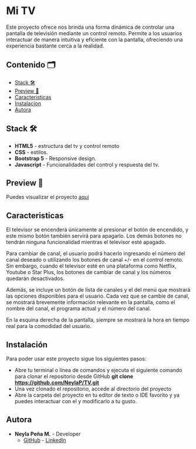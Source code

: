 # Mi TV

Este proyecto ofrece nos brinda una forma dinámica de controlar una pantalla de televisión mediante un control remoto. Permite a los usuarios interactuar de manera intuitiva y eficiente con la pantalla, ofreciendo una experiencia bastante cerca a la realidad.

## Contenido 🗂️

- [Stack 🛠️](#stack)
- [Preview :eyes:](#preview)
- [Caracteristicas](#features)
- [Instalacion](#instalacion)
- [Autora](#autora)

## <a id="stack">Stack 🛠️</a>

- **HTML5** - estructura del tv y control remoto
- **CSS** - estilos.
- **Bootstrap 5** - Responsive design.
- **Javascript** - Funcionalidades del control y respuesta del tv.

## <a id="preview">Preview :eyes:</a>

Puedes visualizar el proyecto [aqui](https://javi-gallego.github.io/FSD_Proyecto2/)

## <a id="features">Caracteristicas</a>
El televisor se encenderá únicamente al presionar el botón de encendido, y este mismo botón también servirá para apagarlo. Los demás botones no tendrán ninguna funcionalidad mientras el televisor esté apagado.

Para cambiar de canal, el usuario podrá hacerlo ingresando el número del canal deseado o utilizando los botones de canal +/- en el control remoto. Sin embargo, cuando el televisor esté en una plataforma como Netflix, Youtube o Star Plus, los botones de cambiar de canal y los números quedarán desactivados.

Además, se incluye un botón de lista de canales y el del menú que mostrará las opciones disponibles para el usuario. Cada vez que se cambie de canal, se mostrará brevemente información relevante en la pantalla, como el nombre del canal, el programa actual y el número del canal.

En la esquina derecha de la pantalla, siempre se mostrará la hora en tiempo real para la comodidad del usuario.

## <a id="instalacion">Instalación </a>
Para poder usar este proyecto sigue los siguientes pasos:
 - Abre tu terminal o línea de comandos y ejecuta el siguiente comando para clonar el repositorio desde GitHub **git clone https://github.com/NeylaP/TV.git**
- Una vez clonado el repositorio, accede al directorio del proyecto
- Abre la carpeta del proyecto en tu editor de texto o IDE favorito y ya puedes interactuar con el y modificarlo a tu gusto. 
## <a id="autora">Autora</a>

- **Neyla Peña M.** - Developer
  - [GitHub](https://github.com/NeylaP) - [LinkedIn](https://www.linkedin.com/in/neyla-pm/) 
